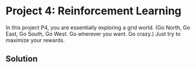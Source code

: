 # Project 4: Reinforcement Learning

In this project P4, you are essentially exploring a grid world. (Go North, Go East, Go South, Go West. Go wherever you want. Go crazy.) Just try to maximize your rewards.

## Solution
